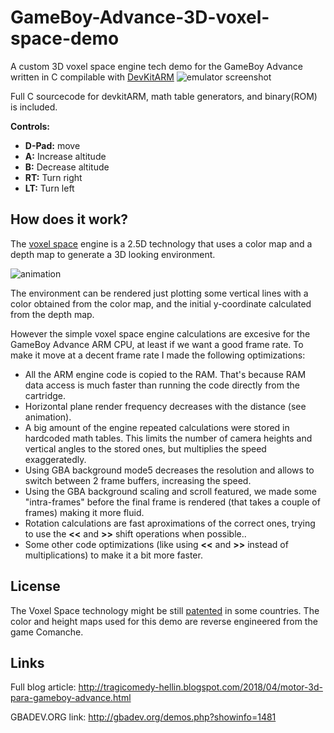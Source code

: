 # GameBoy-Advance-3D-voxel-space-demo
A custom 3D voxel space engine tech demo for the GameBoy Advance written in C compilable with [DevKitARM](https://devkitpro.org/)
![emulator screenshot](https://1.bp.blogspot.com/-SwvNjzXt0g8/WwbdIHc4OnI/AAAAAAAAAm0/NQX5AFOm5zYo5uImaia6Xj_6eIBsNr9wwCLcBGAs/s1600/v2.png)

Full C sourcecode for devkitARM, math table generators, and binary(ROM) is included.

**Controls:**

* **D-Pad:** move
* **A:** Increase altitude
* **B:** Decrease altitude
* **RT:** Turn right
* **LT:** Turn left

## How does it work?
The [voxel space](https://en.wikipedia.org/wiki/Voxel_Space) engine is a 2.5D technology that uses a color map and a depth map to generate a 3D looking environment.

![animation](https://github.com/s-macke/VoxelSpace/raw/master/images/fronttoback.gif)

The environment can be rendered just plotting some vertical lines with a color obtained from the color map, and the initial y-coordinate calculated from the depth map.

However the simple voxel space engine calculations are excesive for the GameBoy Advance ARM CPU, at least if we want a good frame rate. To make it move at a decent frame rate I made the following optimizations:

* All the ARM engine code is copied to the RAM. That's because RAM data access is much faster than running the code directly from the cartridge.
* Horizontal plane render frequency decreases with the distance (see animation).
* A big amount of the engine repeated calculations were stored in hardcoded math tables. This limits the number of camera heights and vertical angles to the stored ones, but multiplies the speed exaggeratedly.
* Using GBA background mode5 decreases the resolution and allows to switch between 2 frame buffers, increasing the speed.
* Using the GBA background scaling and scroll featured, we made some "intra-frames" before the final frame is rendered (that takes a couple of frames) making it more fluid.
* Rotation calculations are fast aproximations of the correct ones, trying to use the **<<** and **>>** shift operations when possible..
* Some other code optimizations (like using **<<** and **>>** instead of multiplications) to make it a bit more faster.

## License

The Voxel Space technology might be still [patented](https://patents.justia.com/assignee/novalogic-inc) in some countries. The color and height maps used for this demo are reverse engineered from the game Comanche.

## Links

Full blog article:
<http://tragicomedy-hellin.blogspot.com/2018/04/motor-3d-para-gameboy-advance.html>

GBADEV.ORG link: <http://gbadev.org/demos.php?showinfo=1481>
